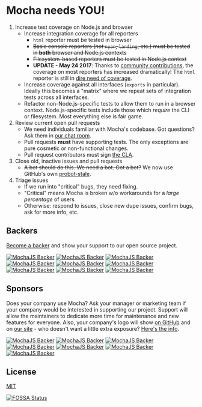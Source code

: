 # Mocha needs YOU!
1. Increase test coverage on Node.js and browser
   - Increase integration coverage for all reporters
     - `html` reporter must be tested in browser
     - ~~Basic console reporters (*not* `nyan`, `landing`, etc.) must be tested in **both** browser and Node.js contexts~~
     - ~~Filesystem-based reporters must be tested in Node.js context~~
     - **UPDATE - May 24 2017**: Thanks to [community contributions](https://github.com/mochajs/mocha/blob/master/CHANGELOG.md#mag-coverage), the coverage on most reporters has increased dramatically!  The `html` reporter is still in [dire need of coverage](https://coveralls.io/builds/11674428/source?filename=lib%2Freporters%2Fhtml.js).
   - Increase coverage against all interfaces (`exports` in particular).  Ideally this becomes a "matrix" where we repeat sets of integration tests across all interfaces.
   - Refactor non-Node.js-specific tests to allow them to run in a browser context.  Node.js-specific tests include those which *require* the CLI or filesystem.  Most everything else is fair game.
1. Review current open pull requests
    - We need individuals familiar with Mocha's codebase. Got questions?  Ask them in [our chat room](https://gitter.im/mochajs/mocha).
    - Pull requests **must** have supporting tests.  The only exceptions are pure cosmetic or non-functional changes.
    - Pull request contributors must sign [the CLA](https://cla.js.foundation/mochajs/mocha).
1. Close old, inactive issues and pull requests
    - ~~A bot should do this.  We need a bot. Got a bot?~~ We now use GitHub's own [probot-stale](https://www.npmjs.com/package/probot-stale).
1. Triage issues
   - If we run into "critical" bugs, they need fixing.
   - "Critical" means Mocha is broken w/o workarounds for a *large percentage* of users
   - Otherwise: respond to issues, close new dupe issues, confirm bugs, ask for more info, etc.

## Backers

[Become a backer](https://opencollective.com/mochajs#backer) and show your support to our open source project.

[![MochaJS Backer](https://opencollective.com/mochajs/backer/0/avatar)](https://opencollective.com/mochajs/backer/0/website)
[![MochaJS Backer](https://opencollective.com/mochajs/backer/1/avatar)](https://opencollective.com/mochajs/backer/1/website)
[![MochaJS Backer](https://opencollective.com/mochajs/backer/2/avatar)](https://opencollective.com/mochajs/backer/2/website)
[![MochaJS Backer](https://opencollective.com/mochajs/backer/3/avatar)](https://opencollective.com/mochajs/backer/3/website)
[![MochaJS Backer](https://opencollective.com/mochajs/backer/4/avatar)](https://opencollective.com/mochajs/backer/4/website)
[![MochaJS Backer](https://opencollective.com/mochajs/backer/5/avatar)](https://opencollective.com/mochajs/backer/5/website)
[![MochaJS Backer](https://opencollective.com/mochajs/backer/6/avatar)](https://opencollective.com/mochajs/backer/6/website)
[![MochaJS Backer](https://opencollective.com/mochajs/backer/7/avatar)](https://opencollective.com/mochajs/backer/7/website)
[![MochaJS Backer](https://opencollective.com/mochajs/backer/8/avatar)](https://opencollective.com/mochajs/backer/8/website)

## Sponsors

Does your company use Mocha?  Ask your manager or marketing team if your company would be interested in supporting our project.  Support will allow the maintainers to dedicate more time for maintenance and new features for everyone.  Also, your company's logo will show [on GitHub](https://github.com/mochajs/mocha#readme) and on [our site](https://mochajs.org) - who doesn't want a little extra exposure?  [Here's the info](https://opencollective.com/mochajs#sponsor).

[![MochaJS Backer](https://opencollective.com/mochajs/sponsor/0/avatar)](https://opencollective.com/mochajs/sponsor/0/website)
[![MochaJS Backer](https://opencollective.com/mochajs/sponsor/1/avatar)](https://opencollective.com/mochajs/sponsor/1/website)
[![MochaJS Backer](https://opencollective.com/mochajs/sponsor/2/avatar)](https://opencollective.com/mochajs/sponsor/2/website)
[![MochaJS Backer](https://opencollective.com/mochajs/sponsor/3/avatar)](https://opencollective.com/mochajs/sponsor/3/website)
[![MochaJS Backer](https://opencollective.com/mochajs/sponsor/4/avatar)](https://opencollective.com/mochajs/sponsor/4/website)
[![MochaJS Backer](https://opencollective.com/mochajs/sponsor/5/avatar)](https://opencollective.com/mochajs/sponsor/5/website)
[![MochaJS Backer](https://opencollective.com/mochajs/sponsor/6/avatar)](https://opencollective.com/mochajs/sponsor/6/website)

## License

[MIT](LICENSE)

[![FOSSA Status](https://app.fossa.io/api/projects/git%2Bhttps%3A%2F%2Fgithub.com%2Fmochajs%2Fmocha.svg?type=large)](https://app.fossa.io/projects/git%2Bhttps%3A%2F%2Fgithub.com%2Fmochajs%2Fmocha?ref=badge_large)